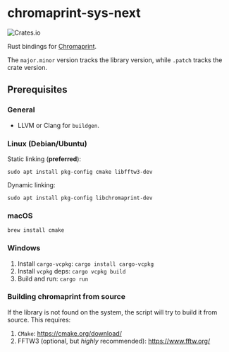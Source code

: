 # chromaprint-sys-next

![Crates.io](https://img.shields.io/crates/v/chromaprint-sys-next)

Rust bindings for [Chromaprint](https://github.com/acoustid/chromaprint).

The `major.minor` version tracks the library version, while `.patch` tracks the crate version.

## Prerequisites

### General

* LLVM or Clang for `buildgen`.

### Linux (Debian/Ubuntu)

Static linking (**preferred**):

```
sudo apt install pkg-config cmake libfftw3-dev
```

Dynamic linking:

```
sudo apt install pkg-config libchromaprint-dev
```

### macOS

```
brew install cmake
```

### Windows

1. Install `cargo-vcpkg`: `cargo install cargo-vcpkg`
2. Install `vcpkg` deps: `cargo vcpkg build`
3. Build and run: `cargo run`

### Building chromaprint from source

If the library is not found on the system, the script will try to build it from source. This requires:

1. `CMake`: https://cmake.org/download/
2. FFTW3 (optional, but _highly_ recommended): https://www.fftw.org/


